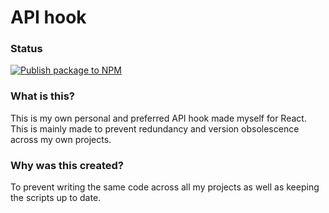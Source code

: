 # API hook

### Status

[![Publish package to NPM](https://github.com/LarsSK06/api-hook/actions/workflows/npm-publish.yaml/badge.svg)](https://github.com/LarsSK06/api-hook/actions/workflows/npm-publish.yaml)

### What is this?

This is my own personal and preferred API hook made myself for React. This is mainly made to prevent redundancy and version obsolescence across my own projects.


### Why was this created?

To prevent writing the same code across all my projects as well as keeping the scripts up to date.
